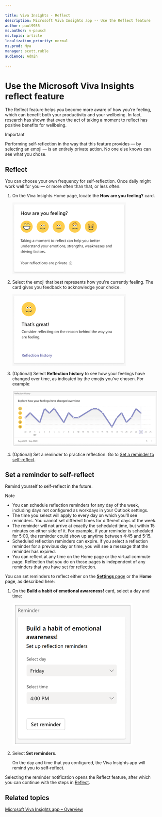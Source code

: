 ```yaml
---

title: Viva Insights - Reflect 
description: Microsoft Viva Insights app -- Use the Reflect feature
author: paul9955
ms.author: v-pausch
ms.topic: article
localization_priority: normal 
ms.prod: Mya
manager: scott.ruble
audience: Admin

---
```


# Use the Microsoft Viva Insights reflect feature

The Reflect feature helps you become more aware of how you're feeling, which can benefit both your productivity and your wellbeing. In fact, research has shown that even the act of taking a moment to reflect has positive benefits for wellbeing.

>[!Important]
>Performing self-reflection in the way that this feature provides &mdash; by selecting an emoji &mdash; is an entirely private action. No one else knows can see what you chose.

## Reflect

You can choose your own frequency for self-reflection. Once daily might work well for you &mdash; or more often than that, or less often.  

1. On the Viva Insights Home page, locate the **How are you feeling?** card.

   ![Reflect icons](images/reflect-icons-70.png)

2. Select the emoji that best represents how you're currently feeling. The card gives you feedback to acknowledge your choice.

   ![Feedback page](images/reflect-thats-great-46.png)

3. (Optional) Select **Reflection history** to see how your feelings have changed over time, as indicated by the emojis you've chosen. For example:

   ![Reminders to reflect](images/reflect-trendline.png)  

4. (Optional) Set a reminder to practice reflection. Go to [Set a reminder to self-reflect](#set-a-reminder-to-self-reflect).

## Set a reminder to self-reflect

Remind yourself to self-reflect in the future.

> [!Note]
>
> * You can schedule reflection reminders for any day of the week, including days not configured as workdays in your Outlook settings.
> * The time you select will apply to every day on which you'll see reminders. You cannot set different times for different days of the week.
> * The reminder will not arrive at exactly the scheduled time, but within 15 minutes on either side of it. For example, if your reminder is scheduled for 5:00, the reminder could show up anytime between 4:45 and 5:15.
> * Scheduled reflection reminders can expire. If you select a reflection reminder for a previous day or time, you will see a message that the reminder has expired.
> * You can reflect at any time on the Home page or the virtual commute page. Reflection that you do on those pages is independent of any reminders that you have set for reflection.

You can set reminders to reflect either on the [**Settings** page](viva-teams-app-settings.md) or the **Home** page, as described here:

1. On the **Build a habit of emotional awareness!** card, select a day and time:

   ![Reflect reminders](images/set-reflect-reminders-60.png)  

2. Select **Set reminders**.

   On the day and time that you configured, the Viva Insights app will remind you to self-reflect.

  Selecting the reminder notification opens the Reflect feature, after which you can continue with the steps in [Reflect](#reflect).  

## Related topics

[Microsoft Viva Insights app &ndash; Overview](viva-teams-app.md)
